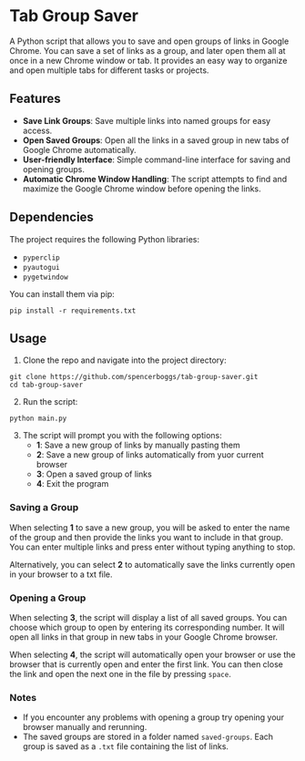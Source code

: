 # Tab Group Saver

A Python script that allows you to save and open groups of links in Google Chrome. You can save a set of links as a group, and later open them all at once in a new Chrome window or tab. It provides an easy way to organize and open multiple tabs for different tasks or projects.

## Features
* **Save Link Groups**: Save multiple links into named groups for easy access.
* **Open Saved Groups**: Open all the links in a saved group in new tabs of Google Chrome automatically.
* **User-friendly Interface**: Simple command-line interface for saving and opening groups.
* **Automatic Chrome Window Handling**: The script attempts to find and maximize the Google Chrome window before opening the links.

## Dependencies
The project requires the following Python libraries:
* `pyperclip`
* `pyautogui`
* `pygetwindow`

You can install them via pip:
```
pip install -r requirements.txt
```

## Usage
1. Clone the repo and navigate into the project directory:
```
git clone https://github.com/spencerboggs/tab-group-saver.git 
cd tab-group-saver
```

2. Run the script:
```
python main.py
```


3. The script will prompt you with the following options:
   - **1**: Save a new group of links by manually pasting them
   - **2**: Save a new group of links automatically from yuor current browser
   - **3**: Open a saved group of links
   - **4**: Exit the program

### Saving a Group
When selecting **1** to save a new group, you will be asked to enter the name of the group and then provide the links you want to include in that group. You can enter multiple links and press enter without typing anything to stop.

Alternatively, you can select **2** to automatically save the links currently open in your browser to a txt file.

### Opening a Group
When selecting **3**, the script will display a list of all saved groups. You can choose which group to open by entering its corresponding number. It will open all links in that group in new tabs in your Google Chrome browser.

When selecting **4**, the script will automatically open your browser or use the browser that is currently open and enter the first link. You can then close the link and open the next one in the file by pressing `space`.

### Notes
* If you encounter any problems with opening a group try opening your browser manually and rerunning.
* The saved groups are stored in a folder named `saved-groups`. Each group is saved as a `.txt` file containing the list of links.
